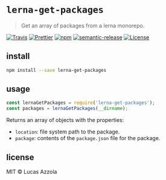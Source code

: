 # `lerna-get-packages`

> Get an array of packages from a lerna monorepo.

[![Travis](https://img.shields.io/travis/azz/lerna-get-packages.svg?style=flat-square)](https://travis-ci.org/azz/lerna-get-packages)
[![Prettier](https://img.shields.io/badge/code_style-prettier-ff69b4.svg?style=flat-square)](https://github.com/prettier/prettier)
[![npm](https://img.shields.io/npm/v/lerna-get-packages.svg?style=flat-square)](https://npmjs.org/lerna-get-packages)
[![semantic-release](https://img.shields.io/badge/%20%20%F0%9F%93%A6%F0%9F%9A%80-semantic--release-e10079.svg?style=flat-square)](https://github.com/semantic-release/semantic-release)
[![License](https://img.shields.io/badge/license-MIT-blue.svg?style=flat-square)](LICENSE)

## install

```bash
npm install --save lerna-get-packages
```

## usage

```js
const lernaGetPackages = require('lerna-get-packages');
const packages = lernaGetPackages(__dirname);
```

Returns an array of objects with the properties:

* `location`: file system path to the package.
* `package`: contents of the `package.json` file for the package.

## license

MIT © Lucas Azzola
